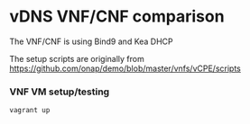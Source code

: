 # vDNS VNF/CNF comparison


The VNF/CNF is using Bind9 and Kea DHCP

The setup scripts are originally from https://github.com/onap/demo/blob/master/vnfs/vCPE/scripts

### VNF VM setup/testing

`vagrant up`
